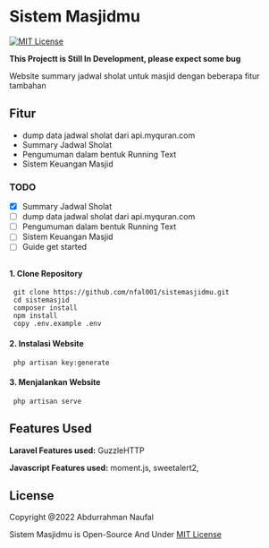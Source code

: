 # Sistem Masjidmu

[![MIT License](https://img.shields.io/badge/License-MIT-green.svg)](https://choosealicense.com/licenses/mit/)

**This Projectt is Still In Development, please expect some bug**

Website summary jadwal sholat untuk masjid dengan beberapa fitur tambahan

## Fitur

-   dump data jadwal sholat dari api.myquran.com
-   Summary Jadwal Sholat
-   Pengumuman dalam bentuk Running Text
-   Sistem Keuangan Masjid

### TODO

-   [x] Summary Jadwal Sholat
-   [ ] dump data jadwal sholat dari api.myquran.com
-   [ ] Pengumuman dalam bentuk Running Text
-   [ ] Sistem Keuangan Masjid
-   [ ] Guide get started

##

#### 1. Clone Repository

```
 git clone https://github.com/nfal001/sistemasjidmu.git
 cd sistemasjid
 composer install
 npm install
 copy .env.example .env
```

#### 2. Instalasi Website

```
 php artisan key:generate
```

#### 3. Menjalankan Website

```
 php artisan serve
```

## Features Used

**Laravel Features used:** GuzzleHTTP

**Javascript Features used:** moment.js, sweetalert2,

## License

Copyright @2022 Abdurrahman Naufal

Sistem Masjidmu is Open-Source And Under [MIT License](https://choosealicense.com/licenses/mit/)
